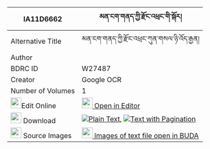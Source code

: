 |IA11D6662|མན་ངག་གནད་ཀྱི་རྫོང་འཕྲང་གི་སྐོར། 
| --- | --- 
|Alternative Title |མན་ངག་གནད་ཀྱི་རྫོང་འཕྲང་ཀུན་གསལ་ཉི་འོད་རྒྱན།
|Author | 
|BDRC ID | W27487
|Creator | Google OCR
|Number of Volumes| 1
|<img width="25" src="https://img.icons8.com/color/25/000000/edit-property.png">Edit Online| [<img width="25" src="https://avatars.githubusercontent.com/u/45091458?s=200&v=4"> Open in Editor](http://editor.openpecha.org/IA11D6662)
|<img width="25" src="https://img.icons8.com/fluent/48/000000/download-2.png"/>  Download | [![](https://img.icons8.com/color/20/000000/txt.png)Plain Text](https://github.com/Openpecha/IA11D6662/releases/download/v2/mengak_ne_kyi_dzong_trang_gi_kor_plain_P00028.zip), [![](https://img.icons8.com/color/20/000000/txt.png)Text with Pagination](https://github.com/Openpecha/IA11D6662/releases/download/v2/mengak_ne_kyi_dzong_trang_gi_kor_pages_P00028.zip)
|<img width="25" src="https://img.icons8.com/plasticine/100/000000/pictures-folder.png"/>  Source Images | [<img width="25" src="https://library.bdrc.io/icons/BUDA-small.svg"> Images of text file open in BUDA](https://library.bdrc.io/show/bdr:W27487)